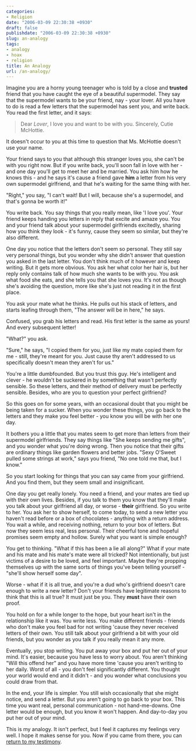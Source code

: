 ```yaml
---
categories:
- Religion
date: "2006-03-09 22:30:38 +0930"
draft: false
publishdate: "2006-03-09 22:30:38 +0930"
slug: an-analogy
tags:
- analogy
- hoax
- religion
title: An Analogy
url: /an-analogy/
---
```

Imagine you are a horny young teenager who is told by a close and
**trusted** friend that you have caught the eye of a beautiful
supermodel. They say that the supermodel wants to be your friend, nay -
your lover. All you have to do is read a few letters that the supermodel
has sent you, and write back. You read the first letter, and it says:

> Dear *Lover*, I love you and want to be with you. Sincerely, Cutie
> McHottie.

It doesn't occur to you at this time to question that Ms. McHottie
doesn't use your name.

Your friend says to you that although this stranger loves you, she can't
be with you right now. But if you write back, you'll soon fall in love
with her - and one day you'll get to meet her and be married. You ask
him how he knows this - and he says it's cause a friend gave **him** a
letter from his very own supermodel girlfriend, and that he's waiting
for the same thing with her.

"Right," you say, "I can't wait! But I will, because she's a supermodel,
and that's gonna be worth it!"

You write back. You say things that you really mean, like 'I love you'.
Your friend keeps handing you letters in reply that excite and amaze
you. You and your friend talk about your supermodel girlfriends
excitedly, sharing how you think they look - it's funny, cause they seem
so similar, but they're also different.

One day you notice that the letters don't seem so personal. They still
say very personal things, but you wonder why she didn't answer that
question you asked in the last letter. You don't think much of it
however and keep writing. But it gets more obvious. You ask her what
color her hair is, but her reply only contains talk of how much she
wants to be with you. You ask what food she eats, and she tells you that
she loves you. It's not as though she's avoiding the question, more like
she's just not reading it in the first place.

You ask your mate what he thinks. He pulls out his stack of letters, and
starts leafing through them, "The answer will be in here," he says.

Confused, you grab his letters and read. His first letter is the same as
yours! And every subsequent letter!

"What?" you ask.

"Sure," he says, "I copied them for you, just like my mate copied them
for me - still, they're meant for you. Just cause thy aren't addressed
to us specifically doesn't mean they aren't for us."

You're a little dumbfounded. But you trust this guy. He's intelligent
and clever - he wouldn't be suckered in by something that wasn't
perfectly sensible. So these letters, and their method of delivery must
be perfectly sensible. Besides, who are you to question your perfect
girlfriend?

So this goes on for some years, with an occasional doubt that you might
be being taken for a sucker. When you wonder these things, you go back
to the letters and they make you feel better - you know you will be with
her one day.

It bothers you a little that you mates seem to get more than letters
from their supermodel girlfriends. They say things like "She keeps
sending me gifts", and you wonder what you're doing wrong. Then you
notice that their gifts are ordinary things like garden flowers and
better jobs. "Sexy O'Sweet pulled some strings at work," says you
friend, "No one told me that, but I know."

So you start looking for things that you can say came from your
girlfriend. And you find them, but they seem small and insignificant.

One day you get really lonely. You need a friend, and your mates are
tied up with their own lives. Besides, if you talk to them you know that
they'll make you talk about your girlfriend all day, or worse -
**their** girlfriend. So you write to her. You ask her to show herself,
to come today, to send a new letter you haven't read before or a box of
chocolates - anything with a return address. You wait a while, and
receiving nothing, return to your box of letters. But now they seem less
real, less personal. Their cheerful tone and hopeful promises seem empty
and hollow. Surely what you want is simple enough?

You get to thinking. "What if this has been a lie all along?" What if
your mate and his mate and his mate's mate were all tricked? Not
intentionally, but just victims of a desire to be loved, and feel
important. Maybe they're propping themselves up with the same sorts of
things you've been telling yourself - "she'll show herself some day".

Worse - what if it is all true, and you're a dud who's girlfriend
doesn't care enough to write a new letter? Don't your friends have
legitimate reasons to think that this is all true? It must just be you.
They **must** have their own proof.

You hold on for a while longer to the hope, but your heart isn't in the
relationship like it was. You write less. You make different friends -
friends who don't make you feel bad for not writing 'cause they never
received letters of their own. You still talk about your girlfriend a
bit with your old friends, but you wonder as you talk if you really mean
it any more.

Eventually, you stop writing. You put away your box and put her out of
your mind. It's easier, because you have less to worry about. You aren't
thinking "Will this offend her" and you have more time 'cause you aren't
writing to her daily. Worst of all - you don't feel significantly
different. You thought your world would end and it didn't - and you
wonder what conclusions you could draw from that.

In the end, your life is simpler. You still wish occasionally that she
might notice, and send a letter. But you aren't going to go back to your
box. This time you want real, personal communication - not
hand-me-downs. One letter would be enough, but you know it won't happen.
And day-to-day you put her out of your mind.

This is my analogy. It isn't perfect, but I feel it captures my feelings
very well. I hope it makes sense for you. Now if you came from there,
you can [return to my
testimony](//the.geekorium.com.au/testimony/#returnfromanalogy).